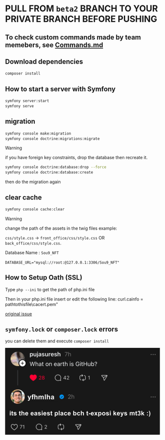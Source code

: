 # PULL FROM `beta2` BRANCH TO YOUR PRIVATE BRANCH BEFORE PUSHING

## To check custom commands made by team memebers, see [Commands.md](./Commands.md)

## Download dependencies

```sh
composer install
```

## How to start a server with Symfony

```sh
symfony server:start 
symfony serve
```

## migration

```sh
symfony console make:migration
symfony console doctrine:migrations:migrate
```

> [!WARNING]
> if you have foreign key constraints, drop the database then recreate it.

```sh
symfony console doctrine:database:drop --force
symfony console doctrine:database:create
```

then do the migration again

## clear cache

```sh
symfony console cache:clear
```

> [!WARNING]
> change the path of the assets in the twig files example:
> 
> `css/style.css` -> `front_office/css/style.css` OR `back_office/css/style.css`.

Database Name : `Sou9_NFT`

`DATABASE_URL="mysql://root:@127.0.0.1:3306/Sou9_NFT"`

## How to Setup Oath (SSL)

Type `php --ini` to get the path of php.ini file

Then in your php.ini file insert or edit the following line: curl.cainfo = pathtothisfile\cacert.pem"

[original issue](https://stackoverflow.com/questions/37997669/curl-error-60-ssl-certification-issue-when-attempting-to-use-symfony)

## `symfony.lock` or `composer.lock` errors

you can delete them and execute `composer install`

![meme](fluff/chrome_2a5vy6dUJf.png)